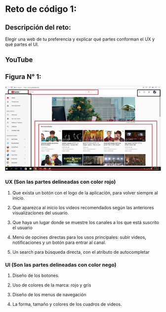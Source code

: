 # Reto de código 1: 

## Descripción del reto:

Elegir una web de tu preferencia y explicar qué partes conforman el UX y qué partes el UI.

## YouTube

## Figura N° 1:

![Figura -1](assets/images/figura-1.jpg)

### UX  (Son las partes delineadas con color rojo)

1. Que exista un botón con el logo de la aplicación, para volver siempre al inicio.

2. Que aparezca al inicio los videos recomendados según las anteriores visualizaciones del usuario.

3. Que haya un lugar donde se muestre los canales a los que está suscrito el usuario

4. Menú de opcines directas para los usos principales: subir videos, notificaciones y un botón para entrar al canal.

5. Un search para búsqueda directa, con el atributo de autocompletar


### UI  (Son las partes delineadas con color nego)

1. Diseño de los botones.

2. Uso de colores de la marca: rojo y gris

3. Diseño de los menus de navegación

4. La forma, tamaño y colores de los cuadros de videos.


